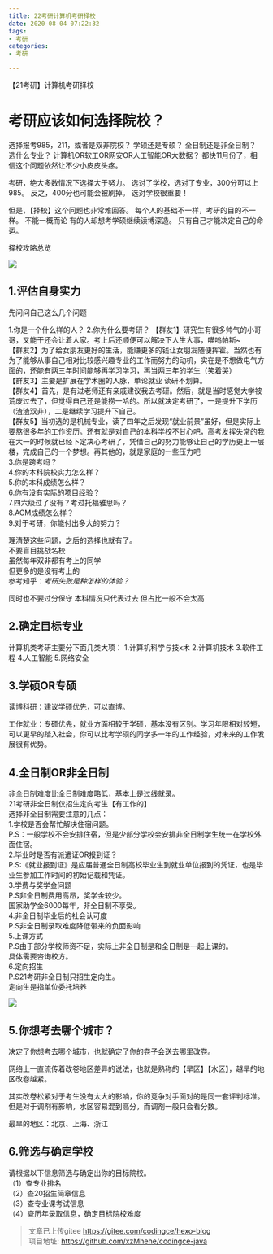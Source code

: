 ```yaml
---
title: 22考研计算机考研择校
date: 2020-08-04 07:22:32
tags:
- 考研
categories: 
- 考研

---
```

【21考研】计算机考研择校
# 考研应该如何选择院校？

选择报考985，211，或者是双非院校？
学硕还是专硕？
全日制还是非全日制？
选什么专业？
计算机OR软工OR网安OR人工智能OR大数据？
都快11月份了，相信这个问题依然让不少小皮皮头疼。

考研，绝大多数情况下选择大于努力。
选对了学校，选对了专业，300分可以上985。
反之，400分也可能会被刷掉。
选对学校很重要！

但是，【择校】这个问题也非常难回答。
每个人的基础不一样，考研的目的不一样。
不能一概而论
有的人却想考学硕继续读博深造。
只有自己才能决定自己的命运。

择校攻略总览

![](https://imgkr2.cn-bj.ufileos.com/56d0cab6-1caa-44ea-87dd-9ab21f2f4425.png?UCloudPublicKey=TOKEN_8d8b72be-579a-4e83-bfd0-5f6ce1546f13&Signature=VkWUbV7%252FTug0jks%252BWqRNxrl1DdE%253D&Expires=1596582943)

## 1.评估自身实力 
先问问自己这么几个问题

1.你是一个什么样的人？
2.你为什么要考研？
【群友1】研究生有很多帅气的小哥哥，又能干还会让着人家。考上后还顺便可以解决下人生大事，喵呜帕斯~   
【群友2】为了给女朋友更好的生活，能赚更多的钱让女朋友随便挥霍。当然也有为了能够从事自己相对比较感兴趣专业的工作而努力的动机，实在是不想做电气方面的，还能有两三年时间能够再学习学习，再当两三年的学生（笑着哭）   
【群友3】主要是扩展在学术圈的人脉，单论就业 读研不划算。   
【群友4】首先，是有过老师还有亲戚建议我去考研。然后，就是当时感觉大学被荒废过去了，但觉得自己还是能捞一哈的。所以就决定考研了，一是提升下学历（渣渣双非），二是继续学习提升下自己。    
【群友5】当初选的是机械专业，读了四年之后发现“就业前景”虽好，但是实际上要熬很多年的工作资历。还有就是对自己的本科学校不甘心吧，高考发挥失常的我在大一的时候就已经下定决心考研了，凭借自己的努力能够让自己的学历更上一层楼，完成自己的一个梦想。再其他的，就是家庭的一些压力吧    
3.你是跨考吗？   
4.你的本科院校实力怎么样？   
5.你的本科成绩怎么样？   
6.你有没有实际的项目经验？  
7.四六级过了没有？考过托福雅思吗？   
8.ACM成绩怎么样？  
9.对于考研，你能付出多大的努力？   

理清楚这些问题，之后的选择也就有了。   
不要盲目挑战名校   
虽然每年双非都有考上的同学   
但更多的是没有考上的   
参考知乎：*考研失败是种怎样的体验？*   


同时也不要过分保守
本科情况只代表过去
但占比一般不会太高

## 2.确定目标专业

计算机类考研主要分下面几类大项：
1.计算机科学与技x术
2.计算机技术
3.软件工程
4.人工智能
5.网络安全

## 3.学硕OR专硕
读博科研：建议学硕优先，可以直博。

工作就业：专硕优先，就业方面相较于学硕，基本没有区别。学习年限相对较短，可以更早的踏入社会，你可以比考学硕的同学多一年的工作经验，对未来的工作发展很有优势。

## 4.全日制OR非全日制
非全日制难度比全日制难度略低，基本上是过线就录。   
21考研非全日制仅招生定向考生【有工作的】   
选择非全日制需要注意的几点：   
1.学校是否会帮忙解决住宿问题。     
P.S：一般学校不会安排住宿，但是少部分学校会安排非全日制学生统一在学校外面住宿。   
2.毕业时是否有派遣证OR报到证？   
P.S:《就业报到证》是应届普通全日制高校毕业生到就业单位报到的凭证，也是毕业生参加工作时间的初始记载和凭证。   
3.学费与奖学金问题   
P.S非全日制费用高昂，奖学金较少。   
国家助学金6000每年，非全日制不享受。   
4.非全日制毕业后的社会认可度   
P.S非全日制录取难度降低带来的负面影响   
5.上课方式   
P.S由于部分学校师资不足，实际上非全日制是和全日制是一起上课的。   
具体需要咨询校方。    
6.定向招生   
P.S21考研非全日制只招生定向生。   
定向生是指单位委托培养   

![](https://imgkr2.cn-bj.ufileos.com/f06c3915-4dc1-438d-8cf6-3267b51048a8.png?UCloudPublicKey=TOKEN_8d8b72be-579a-4e83-bfd0-5f6ce1546f13&Signature=RguNVzNK300XcEldbhHtrxPegLE%253D&Expires=1596583185)

## 5.你想考去哪个城市？
决定了你想考去哪个城市，也就确定了你的卷子会送去哪里改卷。

网络上一直流传着改卷地区差异的说法，也就是熟称的【旱区】【水区】，越旱的地区改卷越紧。

其实改卷松紧对于考生没有太大的影响，你的竞争对手面对的是同一套评判标准。但是对于调剂有影响，水区容易混到高分，而调剂一般只会看分数。

最旱的地区：北京、上海、浙江

## 6.筛选与确定学校

请根据以下信息筛选与确定出你的目标院校。   
（1）查专业排名   
（2）查20招生简章信息     
（3）查专业课考试信息   
（4）查历年录取信息，确定目标院校难度   



>文章已上传gitee https://gitee.com/codingce/hexo-blog   
>项目地址: https://github.com/xzMhehe/codingce-java